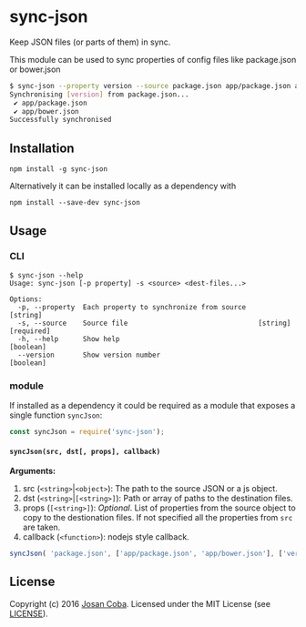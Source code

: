 # sync-json
Keep JSON files (or parts of them) in sync.

This module can be used to sync properties of config files like package.json or bower.json

```bash
$ sync-json --property version --source package.json app/package.json app/bower.json
Synchronising [version] from package.json...
 ✔ app/package.json
 ✔ app/bower.json
Successfully synchronised
```

## Installation

```
npm install -g sync-json
```

Alternatively it can be installed locally as a dependency with
```
npm install --save-dev sync-json
```

## Usage

### CLI

```
$ sync-json --help
Usage: sync-json [-p property] -s <source> <dest-files...>

Options:
  -p, --property  Each property to synchronize from source              [string]
  -s, --source    Source file                                [string] [required]
  -h, --help      Show help                                            [boolean]
  --version       Show version number                                  [boolean]
```

### module

If installed as a dependency it could be required as a module that exposes a single function `syncJson`:

```javascript
const syncJson = require('sync-json');
```

#### `syncJson(src, dst[, props], callback)`

__Arguments:__

1. src (`<string>`|`<object>`): The path to the source JSON or a js object.
2. dst (`<string>`|`[<string>]`): Path or array of paths to the destination files.
3. props (`[<string>]`): _Optional_. List of properties from the source object to copy to the destionation files. If not specified all the properties from `src` are taken.
4. callback (`<function>`): nodejs style callback.

```javascript
syncJson( 'package.json', ['app/package.json', 'app/bower.json'], ['version', 'contributors'], function(err){ ... });
```


## License

Copyright (c) 2016 [Josan Coba](https://github.com/Josan-Coba). Licensed under the MIT License (see [LICENSE](./LICENSE)).
